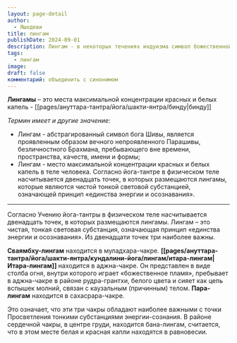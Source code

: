 ```yaml
---
layout: page-detail
author:
  - Яшодеви
title: лингам
publishDate: 2024-09-01
description: Лингам - в некоторых течениях индуизма символ божественной производящей силы.
tags:
  - лингам
image: 
draft: false
комментарий: объединить с синонимом
---
```

**Лингамы** – это места максимальной концентрации красных и белых капель - [[pages/ануттара-тантра/йога/шакти-янтра/бинду|бинду]]

*Термин имеет и другие значение:*

- Лингам - абстрагированный символ бога Шивы, является проявленным образом вечного непроявленного Парашивы, безличностного Брахмана, пребывающего вне времени, пространства, качеств, имени и формы;
- Лингам - место максимальной концентрации красных и белых капель в теле человека. Согласно йога-тантре в физическом теле насчитывается двенадцать точек, в которых размещаются лингамы, которые являются чистой тонкой световой субстанцией, означающей принцип «единства энергии и осознавания».

---
Согласно Учению йога-тантры в физическом теле насчитывается двенадцать точек, в которых размещаются лингамы. Лингам – это чистая, тонкая световая субстанция, означающая принцип «единства энергии и осознавания». Из двенадцати точек три наиболее важны.

**Сваямбху-лингам** находится в муладхара-чакре.
**[[pages/ануттара-тантра/йога/шакти-янтра/кундалини-йога/лингам/итара-лингам|Итара-лингам]]** находится в аджна-чакре. Он представлен в виде столба огня, внутри которого играет «божественное пламя», пребывает в аджна-чакре в районе рудра-грантхи, белого цвета и сияет как цепь вспышек молний, связан с каузальным (причинным) телом.
**Пара-лингам** находится в сахасрара-чакре.

Это означает, что эти три чакры обладают наиболее важными с точки Просветления тонкими субстанциями энергии-сознания. В районе сердечной чакры, в центре груди, находится бана-лингам, считается, что в этом месте белая и красная капли находятся в равновесии.

